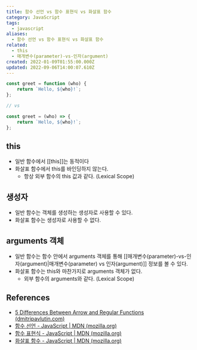 ```yaml
---
title: 함수 선언 vs 함수 표현식 vs 화살표 함수
category: JavaScript
tags:
  - javascript
aliases:
  - 함수 선언 vs 함수 표현식 vs 화살표 함수
related:
  - this
  - 매개변수(parameter)-vs-인자(argument)
created: 2022-01-09T01:55:00.000Z
updated: 2022-09-06T14:00:07.610Z
---
```


<Metadata />

```js
const greet = function (who) {
	return `Hello, ${who}!`;
};

// vs

const greet = (who) => {
	return `Hello, ${who}!`;
};
```

## this

- 일반 함수에서 [[this]]는 동적이다
- 화살표 함수에서 this를 바인딩하지 않는다.
  - 항상 외부 함수의 this 값과 같다. (Lexical Scope)

## 생성자

- 일반 함수는 객체를 생성하는 생성자로 사용할 수 있다.
- 화살표 함수는 생성자로 사용할 수 없다.

## arguments 객체

- 일반 함수는 함수 안에서 arguments 객체를 통해 [[매개변수(parameter)-vs-인자(argument)|매개변수(parameter) vs 인자(argument)]] 정보를 볼 수 있다.
- 화살표 함수는 this와 마찬가지로 arguments 객체가 없다.
  - 외부 함수의 arguments와 같다. (Lexical Scope)

## References

- [5 Differences Between Arrow and Regular Functions (dmitripavlutin.com)](https://dmitripavlutin.com/differences-between-arrow-and-regular-functions/)
- [함수 선언 - JavaScript | MDN (mozilla.org)](https://developer.mozilla.org/ko/docs/Web/JavaScript/Reference/Statements/function)
- [함수 표현식 - JavaScript | MDN (mozilla.org)](https://developer.mozilla.org/ko/docs/Web/JavaScript/Reference/Operators/function)
- [화살표 함수 - JavaScript | MDN (mozilla.org)](https://developer.mozilla.org/ko/docs/Web/JavaScript/Reference/Functions/Arrow_functions)
